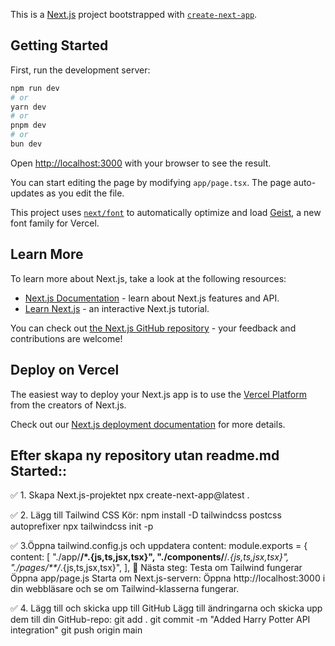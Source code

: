This is a [Next.js](https://nextjs.org) project bootstrapped with [`create-next-app`](https://nextjs.org/docs/app/api-reference/cli/create-next-app).

## Getting Started

First, run the development server:

```bash
npm run dev
# or
yarn dev
# or
pnpm dev
# or
bun dev
```

Open [http://localhost:3000](http://localhost:3000) with your browser to see the result.

You can start editing the page by modifying `app/page.tsx`. The page auto-updates as you edit the file.

This project uses [`next/font`](https://nextjs.org/docs/app/building-your-application/optimizing/fonts) to automatically optimize and load [Geist](https://vercel.com/font), a new font family for Vercel.

## Learn More

To learn more about Next.js, take a look at the following resources:

- [Next.js Documentation](https://nextjs.org/docs) - learn about Next.js features and API.
- [Learn Next.js](https://nextjs.org/learn) - an interactive Next.js tutorial.

You can check out [the Next.js GitHub repository](https://github.com/vercel/next.js) - your feedback and contributions are welcome!
 

## Deploy on Vercel

The easiest way to deploy your Next.js app is to use the [Vercel Platform](https://vercel.com/new?utm_medium=default-template&filter=next.js&utm_source=create-next-app&utm_campaign=create-next-app-readme) from the creators of Next.js.

Check out our [Next.js deployment documentation](https://nextjs.org/docs/app/building-your-application/deploying) for more details.

## Efter skapa ny repository utan readme.md Started::

✅ 1. Skapa Next.js-projektet
npx create-next-app@latest .

✅ 2. Lägg till Tailwind CSS
Kör:
npm install -D tailwindcss postcss autoprefixer
npx tailwindcss init -p

✅ 3.Öppna tailwind.config.js och uppdatera content:
module.exports = {
  content: [
    "./app/**/*.{js,ts,jsx,tsx}",
    "./components/**/*.{js,ts,jsx,tsx}",
    "./pages/**/*.{js,ts,jsx,tsx}",
           ],
📌 Nästa steg: Testa om Tailwind fungerar
Öppna app/page.js
Starta om Next.js-servern:
Öppna http://localhost:3000 i din webbläsare och se om Tailwind-klasserna fungerar.

✅ 4. Lägg till och skicka upp till GitHub
Lägg till ändringarna och skicka upp dem till din GitHub-repo:
git add .
git commit -m "Added Harry Potter API integration"
git push origin main
